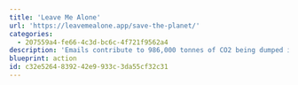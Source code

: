 ```yaml
---
title: 'Leave Me Alone'
url: 'https://leavemealone.app/save-the-planet/'
categories:
  - 207559a4-fe66-4c3d-bc6c-4f721f9562a4
description: 'Emails contribute to 986,000 tonnes of CO2 being dumped into the atmosphere every day, that''s 4g per email. Unsubscribe from unwanted subscription emails and reduce your carbon footprint.'
blueprint: action
id: c32e5264-8392-42e9-933c-3da55cf32c31
---
```

